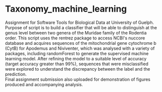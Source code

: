 # Taxonomy_machine_learning

Assignment for Software Tools for Biological Data at University of Guelph.  
Purpose of script is to build a classifier that will be able to distinguish at the genus level between two genera of the Muridae family of the Rodentia order. This script uses the rentrez package to access NCBI's nuccore database and acquires sequences of the mitochondrial gene cytochrome b (CytB) for Apodemus and Niviventer, which was analysed with a variety of packages, including randomForest to generate the supervised machine learning model. After refining the model to a suitable level of accuracy (target accuracy greater than 99%), sequences that were misclassified were explored to understand the discrepancy between the label and the prediction.  
Final assignment submission also uploaded for demonstration of figures produced and accompanying analysis.
